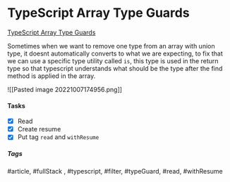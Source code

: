 # TypeScript Array Type Guards
[TypeScript Array Type Guards](https://www.youtube.com/watch?v=xbcA48GZYj4&ab_channel=BasaratCodes)

Sometimes when we want to remove one type from an array with union type, it doesnt automatically converts to what we are expecting, to fix that we can use a specific type utility called `is`, this type is used in the return type so that typescript understands what should be the type after the find method is applied in the array.


![[Pasted image 20221007174956.png]]


#### Tasks
- [x] Read
- [x] Create resume
- [x] Put tag `read` and `withResume`

##### Tags
#article, #fullStack , #typescript, #filter, #typeGuard, #read, #withResume
